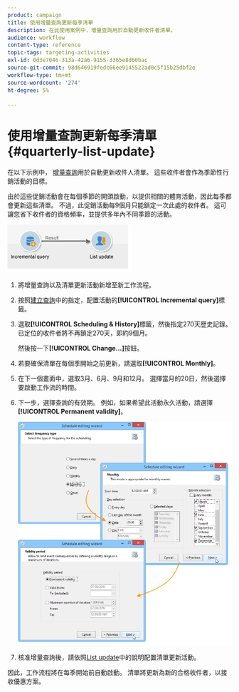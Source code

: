 ```yaml
---
product: campaign
title: 使用增量查詢更新每季清單
description: 在此使用案例中，增量查詢用於自動更新收件者清單。
audience: workflow
content-type: reference
topic-tags: targeting-activities
exl-id: 0d3e7046-313a-42a6-9155-3365e8d60bac
source-git-commit: 98d646919fedc66ee9145522ad0c5f15b25dbf2e
workflow-type: tm+mt
source-wordcount: '274'
ht-degree: 5%

---
```


# 使用增量查詢更新每季清單 {#quarterly-list-update}

在以下示例中， [增量查詢](../../workflow/using/incremental-query.md)用於自動更新收件人清單。 這些收件者會作為季節性行銷活動的目標。

由於這些促銷活動會在每個季節的開頭啟動，以提供相關的體育活動，因此每季都會更新這些清單。 不過，此促銷活動每9個月只能鎖定一次此處的收件者。 這可讓您省下收件者的資格頻率，並提供多年內不同季節的活動。

![](assets/incremental_query_example.png)

1. 將增量查詢以及清單更新活動新增至新工作流程。
1. 按照[建立查詢](../../workflow/using/query.md#creating-a-query)中的指定，配置活動的&#x200B;**[!UICONTROL Incremental query]**&#x200B;標籤。
1. 選取&#x200B;**[!UICONTROL Scheduling & History]**&#x200B;標籤，然後指定270天歷史記錄。 已定位的收件者將不再鎖定270天，即約9個月。

   然後按一下&#x200B;**[!UICONTROL Change...]**&#x200B;按鈕。

1. 若要確保清單在每個季開始之前更新，請選取&#x200B;**[!UICONTROL Monthly]**。
1. 在下一個畫面中，選取3月、6月、9月和12月。 選擇當月的20日，然後選擇要啟動工作流的時間。
1. 下一步，選擇查詢的有效期。 例如，如果希望此活動永久活動，請選擇&#x200B;**[!UICONTROL Permanent validity]**。

   ![](assets/incremental_query_example_2.png)

1. 核准增量查詢後，請依照[List update](../../workflow/using/list-update.md)中的說明配置清單更新活動。

因此，工作流程將在每季開始前自動啟動。 清單將更新為新的合格收件者，以接收優惠方案。
